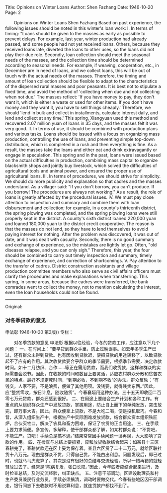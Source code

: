 Title: Opinions on Winter Loans
Author: Shen Fazhang
Date: 1946-10-20
Page: 2

　　Opinions on Winter Loans
    Shen Fazhang
    Based on past experience, the following issues should be noted in this winter's loan work:
    I. In terms of timing: "Loans should be given to the masses as early as possible to prevent delays. For example, last year, winter production had already passed, and some people had not yet received loans. Others, because they received loans late, diverted the loans to other uses, so the loans did not play their due role. Secondly, loan collection should meet the seasonal needs of the masses, and the collection time should be determined according to seasonal needs. For example, if weaving, cooperation, etc., in December are in need of loans, and we collect loans, this will be out of touch with the actual needs of the masses. Therefore, the timing and amount of loan collection should be flexible to adapt to the characteristics of the dispersed rural masses and poor peasants. It is best not to stipulate a fixed time, and avoid the method of 'collecting when due and not collecting when not due.' The masses reflect: 'If you have money to pay, they don't want it, which is either a waste or used for other items. If you don't have money and they want it, you have to sell things cheaply.' Therefore, we should 'lend in bulk and collect in installments, calculate interest daily, and lend and collect at any time.' This spring, Xiangyuan used this method and recovered 2.07 million yuan of loans in 35 days, and the masses felt it was very good.
    II. In terms of use, it should be combined with production plans and various tasks. Loans should be issued with a focus on organizing mass production, controlling the use of loans, and preventing simple top-down distribution, which is completed in a rush and then everything is fine. As a result, the masses take the loans and either eat and drink extravagantly or engage in speculation. This spring and in the past, loans were issued based on the actual difficulties in production, combining mass capital to organize blacksmith shops and jointly buy livestock, which solved the difficulties of agricultural tools and animal power, and ensured the proper use of agricultural loans.
    III. In terms of procedures, we should strive for simplicity. We should do more publicity and explanation so that cadres and the masses understand. As a villager said: "If you don't borrow, you can't produce. If you borrow! The procedures are always not working." As a result, the role of loans is greatly affected by the procedural issues.
    IV. We must pay close attention to inspection and summary and combine them with loan disbursement and collection; for example, in a county's thirteenth district, the spring plowing was completed, and the spring plowing loans were still properly kept in the district. A county's sixth district loaned 220,000 yuan and loaned 180,000 yuan to the district credit cooperative. The reason is that the masses do not lend, so they have to lend themselves to avoid paying interest for nothing. After the problem was discovered, it was out of date, and it was dealt with casually. Secondly, there is no good summary and exchange of experience, so the mistakes are lightly let go. Often, "old diseases relapse, and you can only sigh." Therefore, this year, the four should be combined to carry out timely inspection and summary, timely exchange of experience, and correction of shortcomings.
    V. Pay attention to the transfer of cadres. District construction assistants and village production committee members who also serve as civil affairs officers must clarify the procedures and make explanations when transferring. This spring, in some areas, because the cadres were transferred, the bank comrades went to collect the money, not to mention calculating the interest, even the loan households could not be found.



<hr /> 

Original: 


### 对冬季贷款的意见
申法彰
1946-10-20
第2版()
专栏：

　　对冬季贷款的意见
    申法彰
    根据以往经验，今冬的贷款工作，应注意以下几个问题：
    一、在时间上：“要早贷到群众手里，防止过晚误事。如去年冬季生产已过，还有群众未得到贷款。也有因收到贷款迟，便把贷款的用途转移了，以致贷款起不了应有的作用。其次收贷款要合乎群众的季节需要，根据季节需要，决定收款时间。如十二月纺织、合作……等正在需用贷款，而我们收贷款，这样和群众的实际需要会脱节。因此，在收款的时间和数目上要灵活，适应农村群众分散和贫苦农民的特点。最好不规定死时间，“到期必收，不到期不收”的办法。群众反映：“有钱交，人家不要，不是浪费，便做了其他用项。没钱要，就得贱卖东西。”因此，应“整贷零收，按日计息，随收随贷”。今春襄垣用这种办法，三十五天即收回二百零七万元贷款，群众还感到很好。
    二、在用途上要结合生产计划和各种工作。有重点的从组织群众生产中发放贷款，掌握用途，防止自上而下的单纯发放，突击放完，即万事大吉。因此，群众便拿上贷款，不是大吃二喝，便是投机取巧。今春和昔，从深入组织生产中，根据生产中实际困难发放贷款，结合群众资本组织铁匠炉，合伙买牲口，解决了农具和畜力困难，保证了农贷的正当用途。
    三、在手续上要力求简便。多宣传，多解释，使干部群众都了解，如某村群众说：“不贷吧，不能生产。贷吧！手续总是搞不通。”结果常常因手续问题一误再误，大大影响了贷款的作用。
    四、在检查与总结上要抓紧，应和放贷收款结合起来；如某县十三区春耕完了，春耕贷款还在区上妥为保存着。某县六区贷了二十二万元，就给区联社贷十八万元。理由是群众不贷，只得自己贷，不能白出利息。问题发现后，即已过时，也就马马虎虎算了。其次是没有很好的总结与交流经验，所以一错再错的就轻轻放过去了。经常是“陈病复发，张口长叹。”因此，今年四者应结合起来进行，及时检查总结，及时交流经验，纠正缺点。
    五、注意干部调动。区建设助理员和村生产委员兼民行业务员，手续必须搞清，调动时要做交代。今春有些地区因干部调走，银行同志下去收款时不用说算利息，就连贷款户都找不到了。
